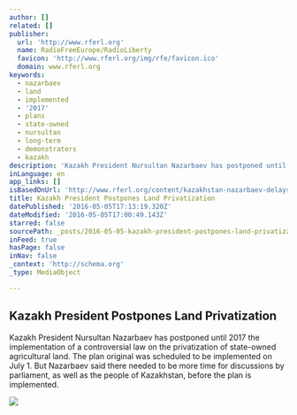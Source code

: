 ```yaml
---
author: []
related: []
publisher:
  url: 'http://www.rferl.org'
  name: RadioFreeEurope/RadioLiberty
  favicon: 'http://www.rferl.org/img/rfe/favicon.ico'
  domain: www.rferl.org
keywords:
  - nazarbaev
  - land
  - implemented
  - '2017'
  - plans
  - state-owned
  - nursultan
  - long-term
  - demonstrators
  - kazakh
description: 'Kazakh President Nursultan Nazarbaev has postponed until 2017 the implementation of a controversial law on the privatization of state-owned agricultural land. The plan original was scheduled to be implemented on July 1. But Nazarbaev said there needed to be more time for discussions by parliament, as well as the people of Kazakhstan, before the plan is implemented.'
inLanguage: en
app_links: []
isBasedOnUrl: 'http://www.rferl.org/content/kazakhstan-nazarbaev-delays-land-privatization/27717597.html'
title: Kazakh President Postpones Land Privatization
datePublished: '2016-05-05T17:13:19.320Z'
dateModified: '2016-05-05T17:00:49.143Z'
starred: false
sourcePath: _posts/2016-05-05-kazakh-president-postpones-land-privatization.md
inFeed: true
hasPage: false
inNav: false
_context: 'http://schema.org'
_type: MediaObject

---
```

<article style=""><h1>Kazakh President Postpones Land Privatization</h1><p>Kazakh President Nursultan Nazarbaev has postponed until 2017 the implementation of a controversial law on the privatization of state-owned agricultural land. The plan original was scheduled to be implemented on July 1. But Nazarbaev said there needed to be more time for discussions by parliament, as well as the people of Kazakhstan, before the plan is implemented.</p><img src="http://gdb.rferl.org/5c2e81e8-6886-4c39-8f05-1eec4c5c551b_tv_mw1024_mh1024_s.jpg" /></article>
